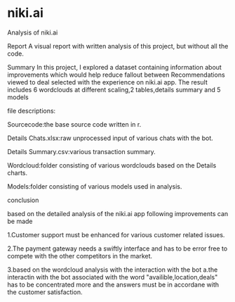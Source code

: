 # niki.ai
Analysis of niki.ai

Report
A visual report with written analysis of this project, but without all the code.

Summary
In this project, I explored a dataset containing information about improvements which would help reduce 
fallout between Recommendations viewed to deal selected with the experience on niki.ai app.
The result includes 6 wordclouds at different scaling,2 tables,details summary and 5 models

file descriptions:

Sourcecode:the base source code written in r.

Details Chats.xlsx:raw unprocessed input of various chats with the bot.

Details Summary.csv:various transaction summary.

Wordcloud:folder consisting of various wordclouds based on the Details charts.

Models:folder consisting of various models used in analysis.

conclusion

based on the detailed analysis of the niki.ai app following improvements can be made

1.Customer support must be enhanced for various customer related issues.

2.The payment gateway needs a swiftly interface and has to be error free to compete with the other competitors in the market.

3.based on the wordcloud analysis with the interaction with the bot 
a.the interactin with the bot associated with the word "availible,location,deals" has to be concentrated more and the answers must be 
in accordane with the customer satisfaction.

